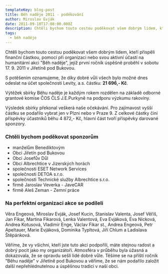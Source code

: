 ```yaml
---
templateKey: blog-post
title: Běh naděje 2011 - poděkování
author: Miroslav Evják
date: 2011-09-18T17:08:00.000Z
description: Chtěli bychom touto cestou poděkovat všem dobrým lidem, kteří přispěli finanční částkou, pomocí při organizaci nebo svou aktivní účastí na humanitární akci "Běh naděje".
tags:
  - běh naděje
---
```


Chtěli bychom touto cestou poděkovat všem dobrým lidem, kteří přispěli finanční částkou, pomocí při organizaci nebo svou aktivní účastí na humanitární akci "Běh naděje", jejíž první ročník úspěšně proběhl v sobotu 17. 9. 2011 v Jiřetíně pod Bukovou.

S potěšením oznamujeme, že díky dobré vůli všech bylo možné dnes odeslat na účet společnosti Levity, a.s. částku: __21 696,- Kč__.

Výtěžek sbírky Běhu naděje je každým rokem rozdělen na základě odborné grantové komise ČOS ČLS J.E.Purkyně na podporu výzkumu rakoviny.

Výsledek sbírky překonal veškerá naše očekávání. Pro zajímavost vyšší částku se podařilo vybrat jen v Plzni nebo v Praze 9. Z celkové částky činí příspěvky účastníků běhu 4 872,- Kč, hlavní část tvoří příspěvky darované sponzory.

### Chtěli bychom poděkovat sponzorům

- manželům Benediktovým
- Obci Jiřetín pod Bukovou
- Obci Josefův Důl
- Obci Albrechtice v Jizerských horách
- společnosti ESET Network Services
- společnosti DETOA s.r.o.
- společnosti Technické služby Albrechtice s.r.o.
- firmě Jaroslav Veverka - JaveCAR
- firmě Aleš Zeman - Zemní práce

### Na perfektní organizaci akce se podíleli

Věra Engeová, Miroslav Evják, Josef Kucin, Stanislav Valenta, Josef Věříš, Jan Fikar, Martina Fikarová, Lenka Valentová, Eva Evjáková, Eva Nicková, Andrea Kotusová, Vladimír Enge, Václav Fikar st., Andrea Engeová, Petr Apeltauer, Marie Evjáková, Dominika Typltová, Jiří Chlum a Ladislava Štěpánková.

Věříme, že vy všichni, kteří jste tuto akci podpořili, máte stejnou radost a dobrý pocit jako my organizátoři. Atmosféra v průběhu byla úžasná a dokazovala, že se opravdu sešli lidé dobré vůle. Těšíme se na příští ročník "Běhu naděje" v Jiřetíně pod Bukovou a věříme, že se nám podařilo založit další nepřehlédnutelnou a úspěšnou tradici v naší obci.
